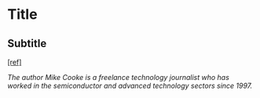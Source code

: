 # Title

## Subtitle

[[ref]](url)

_The author Mike Cooke is a freelance technology journalist who has worked in the semiconductor and advanced technology sectors since 1997._